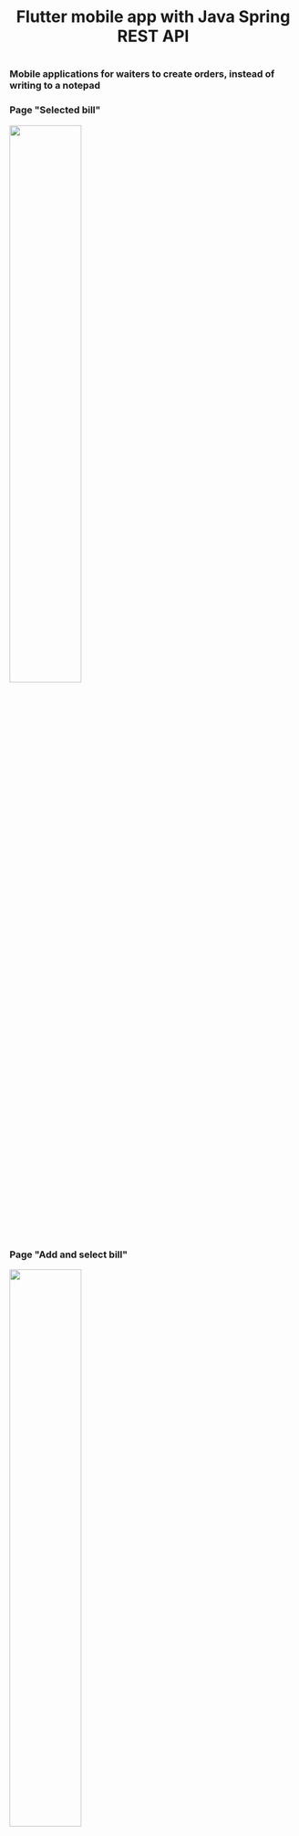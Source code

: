 <h1 align="center">Flutter mobile app with Java Spring REST API<h1/>
<h3>Mobile applications for waiters to create orders, instead of writing to a notepad<h3/>
<p>Page "Selected bill"<p/>
<img src="https://sun9-77.userapi.com/impg/gkxp6PavR1QYGCx9razVB6qzOV0JlquoKXwJnA/C8BjzogH80Y.jpg?size=263x541&quality=96&sign=62d6c263201b609db003b90be6ab0c5c&type=album" height="50%" align="center"/>
<p>Page "Add and select bill"<p/>
<img src="https://sun9-6.userapi.com/impg/KTkq1eymoE6yzaiHeFW5jKjgnMy9nMPze9NPCA/5p5isv4gG3I.jpg?size=266x546&quality=96&sign=d92eb115242e527618aa55a74900e93f&type=album" height="50%" align="center"/>
